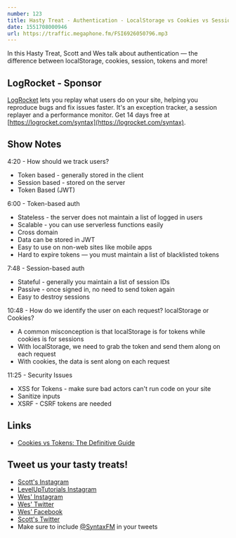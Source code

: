 ```yaml
---
number: 123
title: Hasty Treat - Authentication - LocalStorage vs Cookies vs Sessions vs Tokens
date: 1551708000946
url: https://traffic.megaphone.fm/FSI6926050796.mp3
---
```


In this Hasty Treat, Scott and Wes talk about authentication — the difference between localStorage, cookies, session, tokens and more!

## LogRocket - Sponsor

[LogRocket](https://logrocket.com/syntax) lets you replay what users do on your site, helping you reproduce bugs and fix issues faster. It's an exception tracker, a session replayer and a performance monitor. Get 14 days free at [https://logrocket.com/syntax](https://logrocket.com/syntax).

## Show Notes

4:20 - How should we track users?

* Token based - generally stored in the client
* Session based - stored on the server 
* Token Based (JWT)

6:00 - Token-based auth

* Stateless - the server does not maintain a list of logged in users
* Scalable - you can use serverless functions easily
* Cross domain
* Data can be stored in JWT
* Easy to use on non-web sites like mobile apps
* Hard to expire tokens — you must maintain a list of blacklisted tokens

7:48 - Session-based auth 

* Stateful - generally you maintain a list of session IDs
* Passive - once signed in, no need to send token again
* Easy to destroy sessions

10:48 - How do we identify the user on each request? localStorage or Cookies?

* A common misconception is that localStorage is for tokens while cookies is for sessions
* With localStorage, we need to grab the token and send them along on each request
* With cookies, the data is sent along on each request

11:25 - Security Issues

* XSS for Tokens - make sure bad actors can't run code on your site
* Sanitize inputs
* XSRF - CSRF tokens are needed

## Links
* [Cookies vs Tokens: The Definitive Guide](https://dzone.com/articles/cookies-vs-tokens-the-definitive-guide)

## Tweet us your tasty treats!
* [Scott's Instagram](https://www.instagram.com/stolinski/)
* [LevelUpTutorials Instagram](https://www.instagram.com/LevelUpTutorials/)
* [Wes' Instagram](https://www.instagram.com/wesbos/)
* [Wes' Twitter](https://twitter.com/wesbos)
* [Wes' Facebook](https://www.facebook.com/wesbos.developer)
* [Scott's Twitter](https://twitter.com/stolinski)
* Make sure to include [@SyntaxFM](https://twitter.com/SyntaxFM) in your tweets
